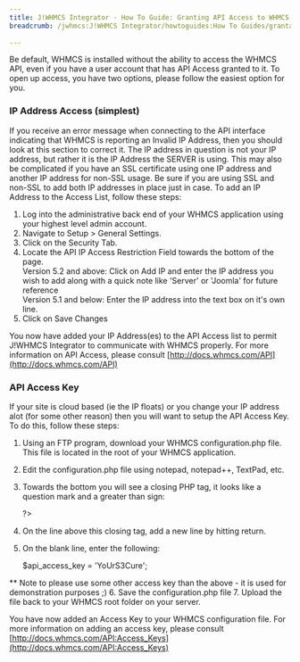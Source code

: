 ```yaml
---
title: J!WHMCS Integrator - How To Guide: Granting API Access to WHMCS 
breadcrumb: /jwhmcs:J!WHMCS Integrator/howtoguides:How To Guides/grantapiaccess:Granting API Access to WHMCS/
 
---
```



Be default, WHMCS is installed without the ability to access the WHMCS API, even if you have a user account that has API Access granted to it.  To open up access, you have two options, please follow the easiest option for you.

### IP Address Access (simplest)

If you receive an error message when connecting to the API interface indicating that WHMCS is reporting an Invalid IP Address, then you should look at this section to correct it.  The IP address in question is not your IP address, but rather it is the IP Address the SERVER is using.  This may also be complicated if you have an SSL certificate using one IP address and another IP address for non-SSL usage.  Be sure if you are using SSL and non-SSL to add both IP addresses in place just in case.  To add an IP Address to the Access List, follow these steps:

1. Log into the administrative back end of your WHMCS application using your highest level admin account.
2. Navigate to Setup > General Settings.
3. Click on the Security Tab.
4. Locate the API IP Access Restriction Field towards the bottom of the page.<br />
Version 5.2 and above:  Click on Add IP and enter the IP address you wish to add along with a quick note like 'Server' or 'Joomla' for future reference<br />
Version 5.1 and below:  Enter the IP address into the text box on it's own line.
5. Click on Save Changes

You now have added your IP Address(es) to the API Access list to permit J!WHMCS Integrator to communicate with WHMCS properly.  For more information on API Access, please consult [http://docs.whmcs.com/API](http://docs.whmcs.com/API)

### API Access Key

If your site is cloud based (ie the IP floats) or you change your IP address alot (for some other reason) then you will want to setup the API Access Key.  To do this, follow these steps:

1. Using an FTP program, download your WHMCS configuration.php file.  This file is located in the root of your WHMCS application.
2. Edit the configuration.php file using notepad, notepad++, TextPad, etc.
3. Towards the bottom you will see a closing PHP tag, it looks like a question mark and a greater than sign:

    ?>


4. On the line above this closing tag, add a new line by hitting return.
5. On the blank line, enter the following:

    $api_access_key = 'YoUrS3Cure';

** Note to please use some other access key than the above - it is used for demonstration purposes ;)
6. Save the configuration.php file
7. Upload the file back to your WHMCS root folder on your server.

You have now added an Access Key to your WHMCS configuration file.  For more information on adding an access key, please consult [http://docs.whmcs.com/API:Access_Keys](http://docs.whmcs.com/API:Access_Keys)

